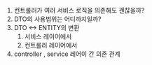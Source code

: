 1. 컨트롤러가 여러 서비스 로직을 의존해도 괜찮을까?
2. DTO의 사용범위는 어디까지일까?
3. DTO <-> ENTITY의 변환
   1. 서비스 레이어에서
   2. 컨트롤러 레이어에서
4. controller , service 레어이 간 의존 관계